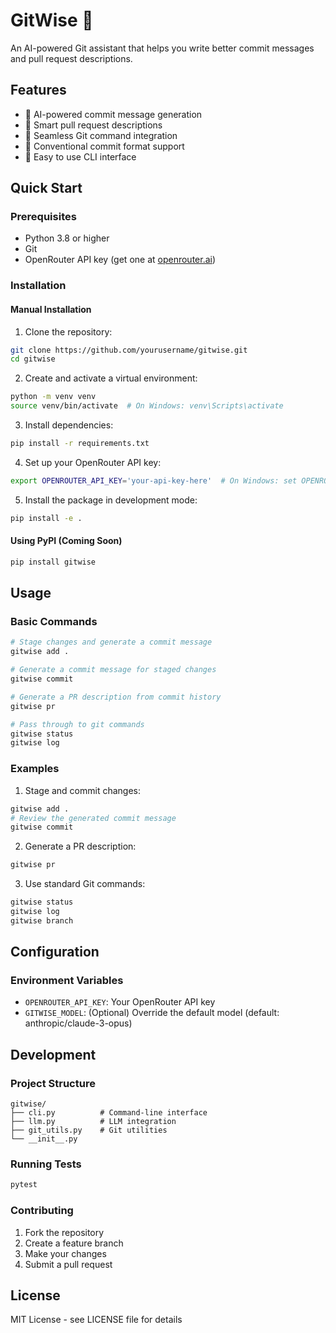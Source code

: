 # GitWise 🤖

An AI-powered Git assistant that helps you write better commit messages and pull request descriptions.

## Features

- 🤖 AI-powered commit message generation
- 📝 Smart pull request descriptions
- 🔄 Seamless Git command integration
- 🎯 Conventional commit format support
- 🚀 Easy to use CLI interface

## Quick Start

### Prerequisites

- Python 3.8 or higher
- Git
- OpenRouter API key (get one at [openrouter.ai](https://openrouter.ai))

### Installation

#### Manual Installation

1. Clone the repository:
```bash
git clone https://github.com/yourusername/gitwise.git
cd gitwise
```

2. Create and activate a virtual environment:
```bash
python -m venv venv
source venv/bin/activate  # On Windows: venv\Scripts\activate
```

3. Install dependencies:
```bash
pip install -r requirements.txt
```

4. Set up your OpenRouter API key:
```bash
export OPENROUTER_API_KEY='your-api-key-here'  # On Windows: set OPENROUTER_API_KEY=your-api-key-here
```

5. Install the package in development mode:
```bash
pip install -e .
```

#### Using PyPI (Coming Soon)

```bash
pip install gitwise
```

## Usage

### Basic Commands

```bash
# Stage changes and generate a commit message
gitwise add .

# Generate a commit message for staged changes
gitwise commit

# Generate a PR description from commit history
gitwise pr

# Pass through to git commands
gitwise status
gitwise log
```

### Examples

1. Stage and commit changes:
```bash
gitwise add .
# Review the generated commit message
gitwise commit
```

2. Generate a PR description:
```bash
gitwise pr
```

3. Use standard Git commands:
```bash
gitwise status
gitwise log
gitwise branch
```

## Configuration

### Environment Variables

- `OPENROUTER_API_KEY`: Your OpenRouter API key
- `GITWISE_MODEL`: (Optional) Override the default model (default: anthropic/claude-3-opus)

## Development

### Project Structure

```
gitwise/
├── cli.py          # Command-line interface
├── llm.py          # LLM integration
├── git_utils.py    # Git utilities
└── __init__.py
```

### Running Tests

```bash
pytest
```

### Contributing

1. Fork the repository
2. Create a feature branch
3. Make your changes
4. Submit a pull request

## License

MIT License - see LICENSE file for details 